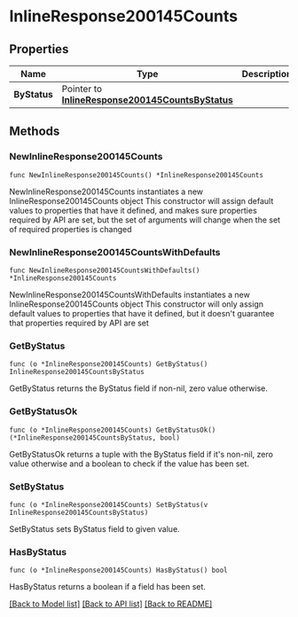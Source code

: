 # InlineResponse200145Counts

## Properties

Name | Type | Description | Notes
------------ | ------------- | ------------- | -------------
**ByStatus** | Pointer to [**InlineResponse200145CountsByStatus**](InlineResponse200145CountsByStatus.md) |  | [optional] 

## Methods

### NewInlineResponse200145Counts

`func NewInlineResponse200145Counts() *InlineResponse200145Counts`

NewInlineResponse200145Counts instantiates a new InlineResponse200145Counts object
This constructor will assign default values to properties that have it defined,
and makes sure properties required by API are set, but the set of arguments
will change when the set of required properties is changed

### NewInlineResponse200145CountsWithDefaults

`func NewInlineResponse200145CountsWithDefaults() *InlineResponse200145Counts`

NewInlineResponse200145CountsWithDefaults instantiates a new InlineResponse200145Counts object
This constructor will only assign default values to properties that have it defined,
but it doesn't guarantee that properties required by API are set

### GetByStatus

`func (o *InlineResponse200145Counts) GetByStatus() InlineResponse200145CountsByStatus`

GetByStatus returns the ByStatus field if non-nil, zero value otherwise.

### GetByStatusOk

`func (o *InlineResponse200145Counts) GetByStatusOk() (*InlineResponse200145CountsByStatus, bool)`

GetByStatusOk returns a tuple with the ByStatus field if it's non-nil, zero value otherwise
and a boolean to check if the value has been set.

### SetByStatus

`func (o *InlineResponse200145Counts) SetByStatus(v InlineResponse200145CountsByStatus)`

SetByStatus sets ByStatus field to given value.

### HasByStatus

`func (o *InlineResponse200145Counts) HasByStatus() bool`

HasByStatus returns a boolean if a field has been set.


[[Back to Model list]](../README.md#documentation-for-models) [[Back to API list]](../README.md#documentation-for-api-endpoints) [[Back to README]](../README.md)


